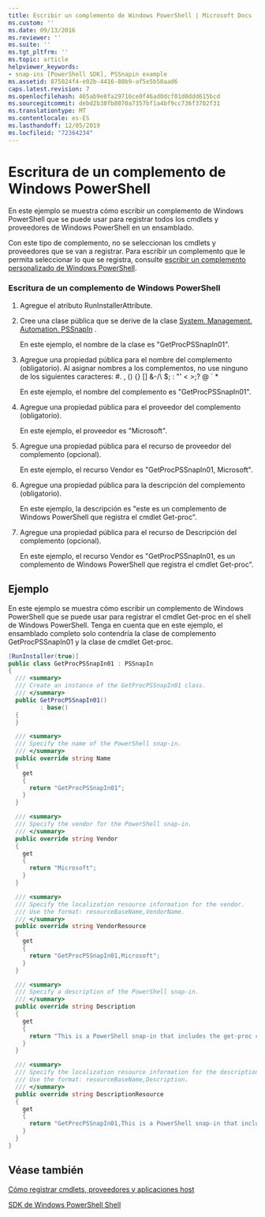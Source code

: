 ```yaml
---
title: Escribir un complemento de Windows PowerShell | Microsoft Docs
ms.custom: ''
ms.date: 09/13/2016
ms.reviewer: ''
ms.suite: ''
ms.tgt_pltfrm: ''
ms.topic: article
helpviewer_keywords:
- snap-ins [PowerShell SDK], PSSnapin example
ms.assetid: 875024f4-e02b-4416-80b9-af5e5b50aad6
caps.latest.revision: 7
ms.openlocfilehash: 465ab9e8fa29716ce0f46ad0dcf01d0ddd615bcd
ms.sourcegitcommit: debd2b38fb8070a7357bf1a4bf9cc736f3702f31
ms.translationtype: MT
ms.contentlocale: es-ES
ms.lasthandoff: 12/05/2019
ms.locfileid: "72364234"
---
```

# <a name="writing-a-windows-powershell-snap-in"></a>Escritura de un complemento de Windows PowerShell

En este ejemplo se muestra cómo escribir un complemento de Windows PowerShell que se puede usar para registrar todos los cmdlets y proveedores de Windows PowerShell en un ensamblado.

Con este tipo de complemento, no se seleccionan los cmdlets y proveedores que se van a registrar. Para escribir un complemento que le permita seleccionar lo que se registra, consulte [escribir un complemento personalizado de Windows PowerShell](./writing-a-custom-windows-powershell-snap-in.md).

### <a name="writing-a-windows-powershell-snap-in"></a>Escritura de un complemento de Windows PowerShell

1. Agregue el atributo RunInstallerAttribute.

2. Cree una clase pública que se derive de la clase [System. Management. Automation. PSSnapIn](/dotnet/api/System.Management.Automation.PSSnapIn) .

    En este ejemplo, el nombre de la clase es "GetProcPSSnapIn01".

3. Agregue una propiedad pública para el nombre del complemento (obligatorio). Al asignar nombres a los complementos, no use ninguno de los siguientes caracteres: #. , () {} [] &-/\ $; : "' \< >;? @ ` *

    En este ejemplo, el nombre del complemento es "GetProcPSSnapIn01".

4. Agregue una propiedad pública para el proveedor del complemento (obligatorio).

    En este ejemplo, el proveedor es "Microsoft".

5. Agregue una propiedad pública para el recurso de proveedor del complemento (opcional).

    En este ejemplo, el recurso Vendor es "GetProcPSSnapIn01, Microsoft".

6. Agregue una propiedad pública para la descripción del complemento (obligatorio).

    En este ejemplo, la descripción es "este es un complemento de Windows PowerShell que registra el cmdlet Get-proc".

7. Agregue una propiedad pública para el recurso de Descripción del complemento (opcional).

    En este ejemplo, el recurso Vendor es "GetProcPSSnapIn01, es un complemento de Windows PowerShell que registra el cmdlet Get-proc".

## <a name="example"></a>Ejemplo

En este ejemplo se muestra cómo escribir un complemento de Windows PowerShell que se puede usar para registrar el cmdlet Get-proc en el shell de Windows PowerShell. Tenga en cuenta que en este ejemplo, el ensamblado completo solo contendría la clase de complemento GetProcPSSnapIn01 y la clase de cmdlet Get-proc.

```csharp
[RunInstaller(true)]
public class GetProcPSSnapIn01 : PSSnapIn
{
  /// <summary>
  /// Create an instance of the GetProcPSSnapIn01 class.
  /// </summary>
  public GetProcPSSnapIn01()
         : base()
  {
  }

  /// <summary>
  /// Specify the name of the PowerShell snap-in.
  /// </summary>
  public override string Name
  {
    get
    {
      return "GetProcPSSnapIn01";
    }
  }

  /// <summary>
  /// Specify the vendor for the PowerShell snap-in.
  /// </summary>
  public override string Vendor
  {
    get
    {
      return "Microsoft";
    }
  }

  /// <summary>
  /// Specify the localization resource information for the vendor.
  /// Use the format: resourceBaseName,VendorName.
  /// </summary>
  public override string VendorResource
  {
    get
    {
      return "GetProcPSSnapIn01,Microsoft";
    }
  }

  /// <summary>
  /// Specify a description of the PowerShell snap-in.
  /// </summary>
  public override string Description
  {
    get
    {
      return "This is a PowerShell snap-in that includes the get-proc cmdlet.";
    }
  }

  /// <summary>
  /// Specify the localization resource information for the description.
  /// Use the format: resourceBaseName,Description.
  /// </summary>
  public override string DescriptionResource
  {
    get
    {
      return "GetProcPSSnapIn01,This is a PowerShell snap-in that includes the get-proc cmdlet.";
    }
  }
}
```

## <a name="see-also"></a>Véase también

[Cómo registrar cmdlets, proveedores y aplicaciones host](https://msdn.microsoft.com/en-us/a41e9054-29c8-40ab-bf2b-8ce4e7ec1c8c)

[SDK de Windows PowerShell Shell](../windows-powershell-reference.md)
